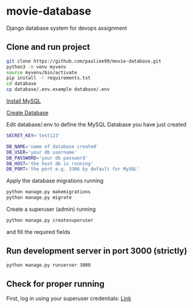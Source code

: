# movie-database
Django database system for devops assignment

## Clone and run project
```bash
git clone https://github.com/pauliee99/movie-database.git
python3 -m venv myvenv
source myvenv/bin/activate
pip install -r requirements.txt
cd database
cp database/.env.example database/.env
```

[Install MySQL](https://dev.mysql.com/doc/mysql-installation-excerpt/5.7/en/)

[Create Database](https://dev.mysql.com/doc/refman/8.0/en/creating-database.html)

Edit database/.env to define the MySQL Database you have just created

```bash
SECRET_KEY='test123'

DB_NAME='name of database created'
DB_USER='your db username'
DB_PASSWORD='your db password'
DB_HOST='the host db is running'
DB_PORT='the port e.g. 3306 by default for MySQL'
```
Apply the database migrations running
```bash
python manage.py makemigrations
python manage.py migrate
```

Create a superuser (admin) running
```bash
python manage.py createsuperuser
```
and fill the required fields

## Run development server in port 3000 (strictly)
```bash
python manage.py runserver 3000
```

## Check for proper running
First, log in using your superuser credentials: [Link](http://127.0.0.1:3000/movies/api/)

